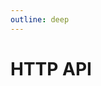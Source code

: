 ```yaml
---
outline: deep
---
```


<script setup lang="ts">
    import apiData from './api_data.ts';
    import APIBlock from './api_block.vue';
</script>

# HTTP API

<template v-for="apiName in Object.keys(apiData)">

## {{ apiName }}
<APIBlock :api-desc="apiData[apiName]">

```sh-vue
{{`${apiData[apiName].example.input} `}}
```
</APIBlock>

</template>

<style scoped>
    h2 {
        color: var(--vp-c-brand);
    }
</style>
